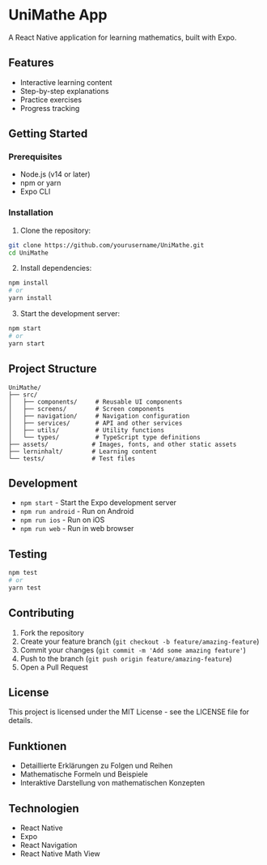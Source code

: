 # UniMathe App

A React Native application for learning mathematics, built with Expo.

## Features

- Interactive learning content
- Step-by-step explanations
- Practice exercises
- Progress tracking

## Getting Started

### Prerequisites

- Node.js (v14 or later)
- npm or yarn
- Expo CLI

### Installation

1. Clone the repository:
```bash
git clone https://github.com/yourusername/UniMathe.git
cd UniMathe
```

2. Install dependencies:
```bash
npm install
# or
yarn install
```

3. Start the development server:
```bash
npm start
# or
yarn start
```

## Project Structure

```
UniMathe/
├── src/
│   ├── components/     # Reusable UI components
│   ├── screens/        # Screen components
│   ├── navigation/     # Navigation configuration
│   ├── services/       # API and other services
│   ├── utils/          # Utility functions
│   └── types/          # TypeScript type definitions
├── assets/            # Images, fonts, and other static assets
├── lerninhalt/        # Learning content
└── tests/             # Test files
```

## Development

- `npm start` - Start the Expo development server
- `npm run android` - Run on Android
- `npm run ios` - Run on iOS
- `npm run web` - Run in web browser

## Testing

```bash
npm test
# or
yarn test
```

## Contributing

1. Fork the repository
2. Create your feature branch (`git checkout -b feature/amazing-feature`)
3. Commit your changes (`git commit -m 'Add some amazing feature'`)
4. Push to the branch (`git push origin feature/amazing-feature`)
5. Open a Pull Request

## License

This project is licensed under the MIT License - see the LICENSE file for details.

## Funktionen

- Detaillierte Erklärungen zu Folgen und Reihen
- Mathematische Formeln und Beispiele
- Interaktive Darstellung von mathematischen Konzepten

## Technologien

- React Native
- Expo
- React Navigation
- React Native Math View 